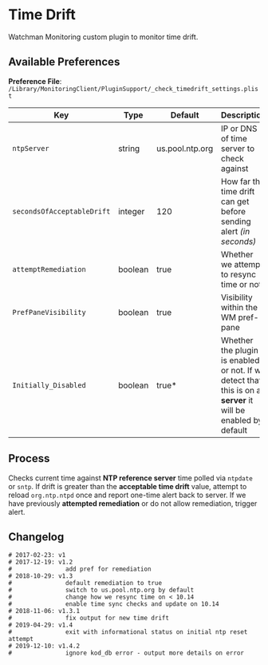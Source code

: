 # Time Drift

Watchman Monitoring custom plugin to monitor time drift.

## Available Preferences

**Preference File**: `/Library/MonitoringClient/PluginSupport/_check_timedrift_settings.plist`

Key | Type | Default | Description
--- | --- | --- | ---
`ntpServer` | string | us.pool.ntp.org | IP or DNS of time server to check against
`secondsOfAcceptableDrift` | integer | 120 | How far the time drift can get before sending alert _(in seconds)_
`attemptRemediation` | boolean | true | Whether we attempt to resync time or not
`PrefPaneVisibility` | boolean | true | Visibility within the WM pref-pane
`Initially_Disabled` | boolean | true* | Whether the plugin is enabled or not.  If we detect that this is on a **server** it will be enabled by default


## Process

Checks current time against **NTP reference server** time polled via `ntpdate` or `sntp`. If drift is greater than the **acceptable time drift** value, attempt to reload `org.ntp.ntpd` once and report one-time alert back to server. If we have previously **attempted remediation** or do not allow remediation, trigger alert.


## Changelog

```
# 2017-02-23: v1
# 2017-12-19: v1.2
#               add pref for remediation
# 2018-10-29: v1.3
#               default remediation to true
#               switch to us.pool.ntp.org by default
#               change how we resync time on < 10.14
#               enable time sync checks and update on 10.14
# 2018-11-06: v1.3.1
#               fix output for new time drift
# 2019-04-29: v1.4
#               exit with informational status on initial ntp reset attempt
# 2019-12-10: v1.4.2
#               ignore kod_db error - output more details on error
```
